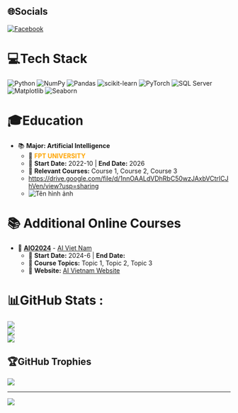 
## 🌐Socials
[![Facebook](https://img.shields.io/badge/Facebook-%231877F2.svg?logo=Facebook&logoColor=white)](https://facebook.com/vuhuy004) 

# 💻Tech Stack
![Python](https://img.shields.io/badge/python-3670A0?style=plastic&logo=python&logoColor=ffdd54) ![NumPy](https://img.shields.io/badge/numpy-%23013243.svg?style=plastic&logo=numpy&logoColor=white) ![Pandas](https://img.shields.io/badge/pandas-%23150458.svg?style=plastic&logo=pandas&logoColor=white) ![scikit-learn](https://img.shields.io/badge/scikit--learn-%23F7931E.svg?style=plastic&logo=scikit-learn&logoColor=white) ![PyTorch](https://img.shields.io/badge/PyTorch-%23EE4C2C.svg?style=plastic&logo=PyTorch&logoColor=white)
![SQL Server](https://img.shields.io/badge/SQL%20Server-%23CC2927.svg?style=plastic&logo=microsoft-sql-server&logoColor=white) 
![Matplotlib](https://img.shields.io/badge/Matplotlib-%23ffffff.svg?style=plastic&logo=matplotlib&logoColor=black) 
![Seaborn](https://img.shields.io/badge/Seaborn-%23150458.svg?style=plastic&logo=seaborn&logoColor=white)
# 🎓Education
- 📚 **Major: Artificial Intelligence**
  - 🏫 <span style="color:orange; animation: blink 1s infinite;">**FPT UNIVERSITY**</span>
  - 📅 **Start Date:** 2022-10 | **End Date:** 2026
  - 📜 **Relevant Courses:** Course 1, Course 2, Course 3
  - https://drive.google.com/file/d/1nnOAALdVDhRbC50wzJAxbVCtrICJhVen/view?usp=sharing
  - ![Tên hình ảnh](https://drive.google.com/file/d/1nnOAALdVDhRbC50wzJAxbVCtrICJhVen/view?usp=sharing)

# 📚 **Additional Online Courses**
  - 🏫 **[AIO2024](https://www.facebook.com/aivietnam.edu.vn)** - [AI Viet Nam](https://www.facebook.com/aivietnam.edu.vn)
    - 📅 **Start Date:** 2024-6 | **End Date:** 
    - 📜 **Course Topics:** Topic 1, Topic 2, Topic 3
    - 🔗 **Website:** [AI Vietnam Website](https://aivietnam.edu.vn/)


# 📊GitHub Stats :
![](https://github-readme-stats.vercel.app/api?username=vuhuyng&theme=radical&hide_border=false&include_all_commits=false&count_private=false)<br/>
![](https://github-readme-streak-stats.herokuapp.com/?user=vuhuyng&theme=radical&hide_border=false)<br/>
![](https://github-readme-stats.vercel.app/api/top-langs/?username=vuhuyng&theme=radical&hide_border=false&include_all_commits=false&count_private=false&layout=compact)

## 🏆GitHub Trophies
![](https://github-trophies.vercel.app/?username=vuhuyng&theme=radical&no-frame=false&no-bg=false&margin-w=4)


---
[![](https://visitcount.itsvg.in/api?id=vuhuyng&icon=0&color=0)](https://visitcount.itsvg.in)

